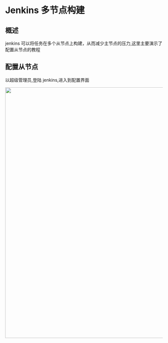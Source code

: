 # Jenkins 多节点构建

## 概述

jenkins 可以将任务在多个从节点上构建，从而减少主节点的压力,这里主要演示了配置从节点的教程

## 配置从节点

以超级管理员,登陆 jenkins,进入到配置界面

<p align="center"><img src="/images/jenkins_02.png" width="800px" /></p>
